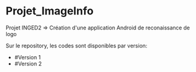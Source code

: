 # Projet_ImageInfo
Projet INGED2 => Création d'une application Android de reconaissance de logo

Sur le repository, les codes sont disponibles par version: 
 - #Version 1
 - #Version 2
